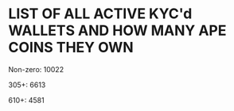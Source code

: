# LIST OF ALL ACTIVE KYC'd WALLETS AND HOW MANY APE COINS THEY OWN

Non-zero: 10022

305+: 6613

610+: 4581